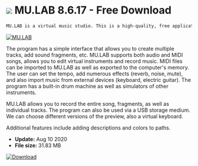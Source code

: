 # ![](https://cdn.softexe.net/static/icon/win.gif) MU.LAB 8.6.17 - Free Download

```sh
MU.LAB is a virtual music studio. This is a high-quality, free application designed to create music on your computer.
```
[![MU.LAB](https://gallery.dpcdn.pl/imgc/Tools/1066/g_-_420x350_1.5_-_x20100729184122.png)](https://softexe.net/win/multimedia/audio-sound/mu.lab:hcRh.html)

The program has a simple interface that allows you to create multiple tracks, add sound fragments, etc. MU.LAB supports both audio and MIDI songs, allows you to edit virtual instruments and record music. MIDI files can be imported to MU.LAB as well as exported to the computer's memory. The user can set the tempo, add numerous effects (reverb, noise, mute), and also import music from external devices (keyboard, electric guitar). The program has a built-in drum machine as well as simulators of other instruments.
 
 MU.LAB allows you to record the entire song, fragments, as well as individual tracks. The program can also be used via a USB storage medium. We can choose different versions of the preview, also a virtual keyboard.
 
 Additional features include adding descriptions and colors to paths.


- **Update:** Aug 10 2020
- **File size:** 31.83 MB

[![Download](https://cdn.softexe.net/static/img/download.png)](https://softexe.net/win/multimedia/audio-sound/mu.lab:hcRh.html)


